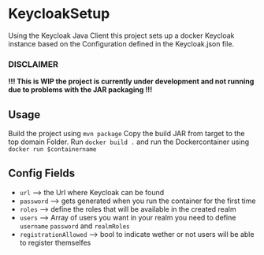 # KeycloakSetup

Using the Keycloak Java Client this project sets up a docker Keycloak instance based on the Configuration defined in the  Keycloak.json file.

### __DISCLAIMER__ ###
__!!! This is WIP the project is currently under development and not running due to problems with the JAR packaging !!!__

## Usage
Build the project using `mvn package`
Copy the build JAR from target to the top domain Folder. Run `docker build .` 
and run the Dockercontainer using `docker run $containername`

## Config Fields
- `url`  --> the Url where Keycloak can be found
- `password` --> gets generated when you run the container for the first time
- `roles` --> define the roles that will be available in the created realm
- `users` --> Array of users you want in your realm you need to define `username` `password` and `realmRoles`
- `registrationAllowed` --> bool to indicate wether or not users will be able to register themselfes
